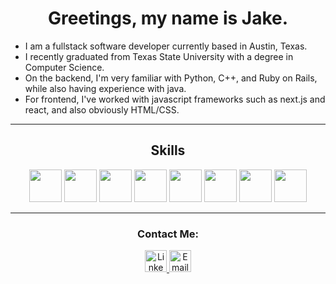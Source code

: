 <h1 align="center">Greetings, my name is Jake.</h1>

* I am a fullstack software developer currently based in Austin, Texas.
* I recently graduated from Texas State University with a degree in Computer Science.
* On the backend, I'm very familiar with Python, C++, and Ruby on Rails, while also having experience with java.
* For frontend, I've worked with javascript frameworks such as next.js and react, and also obviously HTML/CSS.
<hr />

<h2 align="center">Skills </h2>
<div align="center">
<!-- 	<img src="https://raw.githubusercontent.com/jtj60/landing-page/main/python.png" width="52" /> -->
	<img src="https://raw.githubusercontent.com/jtj60/landing-page/main/rails.png" width="52" />
<!-- 	<img src="https://raw.githubusercontent.com/jtj60/landing-page/main/c++.png" width="52" /> -->
	<img src="https://raw.githubusercontent.com/jtj60/landing-page/main/java.png" width="52" />
	<img src="https://raw.githubusercontent.com/jtj60/landing-page/main/Javascript.png" width="52" />
	<img src="https://raw.githubusercontent.com/jtj60/landing-page/main/react.png" width="52" />
	<img src="https://raw.githubusercontent.com/jtj60/landing-page/main/nextJS.png" width="52" />
	<img src="https://raw.githubusercontent.com/jtj60/landing-page/main/sql.png" width="52" />
	<img src="https://raw.githubusercontent.com/jtj60/landing-page/main/postgres.png" width="52" />
	<img src="https://raw.githubusercontent.com/jtj60/landing-page/main/docker.png" width="52" />

</div>
<hr />

<h3 align="center">Contact Me: </h3>
<div align="center">
	<a target="blank" href="https://linkedin.com/in/jacob---johnson">
		<img src="https://raw.githubusercontent.com/jtj60/landing-page/main/Linkedin.png" width="35" alt="Linkedin Logo"/>
	</a>
	<a href="mailto:jaketjohnson97@gmail.com">
		<img src="https://raw.githubusercontent.com/jtj60/landing-page/main/Email.png" width="35" alt="Email Logo"/>
	</a>
</div>
